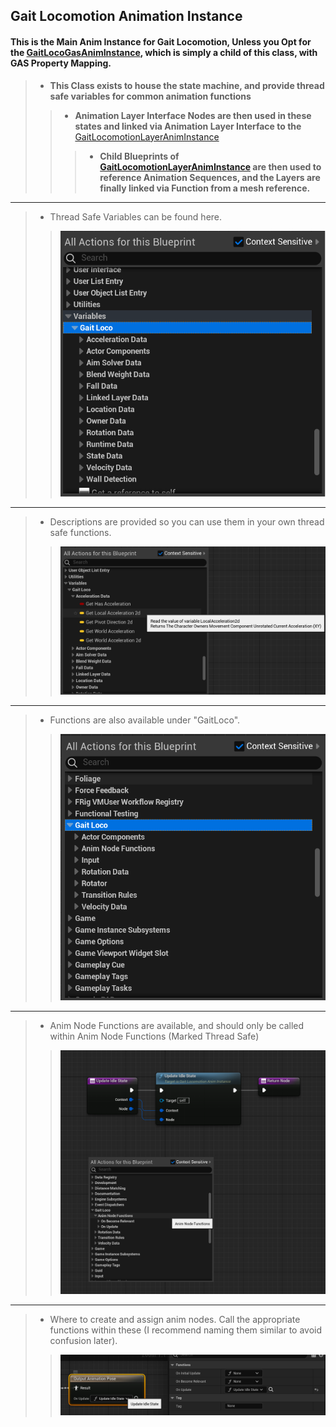 ## Gait Locomotion Animation Instance
>
#### This is the Main Anim Instance for Gait Locomotion, Unless you Opt for the [GaitLocoGasAnimInstance](https://github.com/GoliathGuitars/GaitLocomotionSystemDocumentation/blob/main/Documentation/Animation/GaitLocoGasAnimInstance.md), which is simply a child of this class, with GAS Property Mapping.
>
> - **This Class exists to house the state machine, and provide thread safe variables for common animation functions**
>> - **Animation Layer Interface Nodes are then used in these states and linked via Animation Layer Interface to the** [GaitLocomotionLayerAnimInstance](https://github.com/GoliathGuitars/GaitLocomotionSystemDocumentation/blob/main/Documentation/Animation/GaitLocomotionLayerAnimInstance.md)
>>> - **Child Blueprints of [GaitLocomotionLayerAnimInstance](https://github.com/GoliathGuitars/GaitLocomotionSystemDocumentation/blob/main/Documentation/Animation/GaitLocomotionLayerAnimInstance.md) are then used to reference Animation Sequences, and the Layers are finally linked via Function from a mesh reference.**
---
> - Thread Safe Variables can be found here.
>> ![](/Assets/Images/Documentation/Animation/GaitLocomotionAnimInstance/Variables.png#small-image)
---
> - Descriptions are provided so you can use them in your own thread safe functions.
>> ![](/Assets/Images/Documentation/Animation/GaitLocomotionAnimInstance/VariableDescriptions.png#small-image)
---
> - Functions are also available under "GaitLoco".
>> ![](/Assets/Images/Documentation/Animation/GaitLocomotionAnimInstance/Functions.png#small-image)
---
> - Anim Node Functions are available, and should only be called within Anim Node Functions (Marked Thread Safe)
>> ![](/Assets/Images/Documentation/Animation/GaitLocomotionAnimInstance/AnimNodeFunctions.png#small-image)
---
> - Where to create and assign anim nodes. Call the appropriate functions within these (I recommend naming them similar to avoid confusion later).
>> ![](/Assets/Images/Documentation/Animation/GaitLocomotionAnimInstance/AnimNodeExample.png#small-image)
